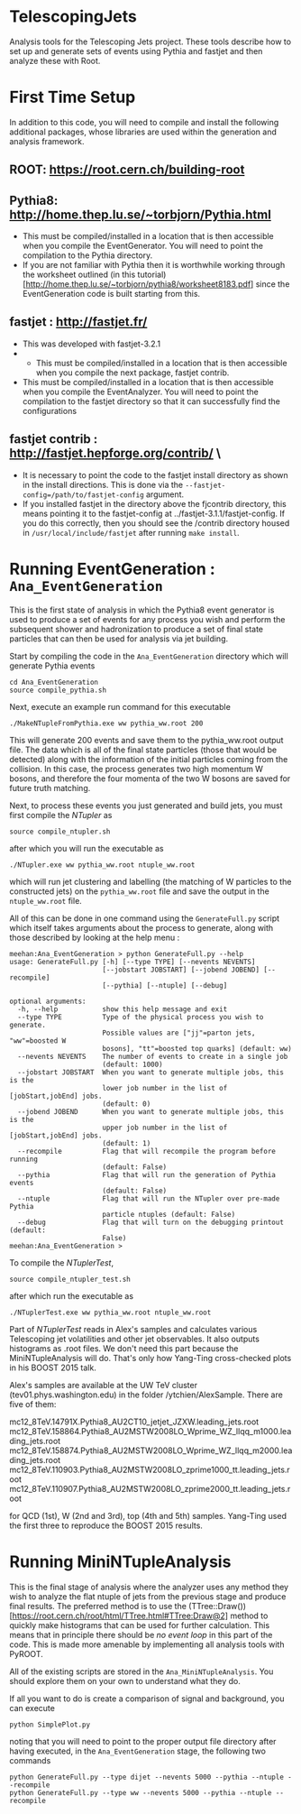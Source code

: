 # TelescopingJets
Analysis tools for the Telescoping Jets project.  These tools describe how to set up and generate sets of events using Pythia and fastjet and then analyze these with Root.

# First Time Setup
In addition to this code, you will need to compile and install the following additional packages, whose libraries are used within the generation and analysis framework.

## ROOT: https://root.cern.ch/building-root   

## Pythia8: http://home.thep.lu.se/~torbjorn/Pythia.html 
- This must be compiled/installed in a location that is then accessible when you compile the EventGenerator.  You will need to point the compilation to the Pythia directory.
- If you are not familiar with Pythia then it is worthwhile working through the worksheet outlined (in this tutorial)[http://home.thep.lu.se/~torbjorn/pythia8/worksheet8183.pdf] since the EventGeneration code is built starting from this.

## fastjet : http://fastjet.fr/
- This was developed with fastjet-3.2.1
- - This must be compiled/installed in a location that is then accessible when you compile the next package, fastjet contrib.
- This must be compiled/installed in a location that is then accessible when you compile the EventAnalyzer.  You will need to point the compilation to the fastjet directory so that it can successfully find the configurations

## fastjet contrib : http://fastjet.hepforge.org/contrib/ \\
- It is necessary to point the code to the fastjet install directory as shown in the install directions.  This is done via the `--fastjet-config=/path/to/fastjet-config` argument.  
- If you installed fastjet in the directory above the fjcontrib directory, this means pointing it to the fastjet-config at ../fastjet-3.1.1/fastjet-config.  If you do this correctly, then you should see the /contrib directory housed in `/usr/local/include/fastjet` after running `make install`.


# Running EventGeneration : `Ana_EventGeneration`
This is the first state of analysis in which the Pythia8 event generator is used to produce a set of events for any process you wish and perform the subsequent shower and hadronization to produce a set of final state particles that can then be used for analysis via jet building.

Start by compiling the code in the `Ana_EventGeneration` directory which will generate Pythia events

```
cd Ana_EventGeneration
source compile_pythia.sh
```

Next, execute an example run command for this executable

```
./MakeNTupleFromPythia.exe ww pythia_ww.root 200
```

This will generate 200 events and save them to the pythia_ww.root output file.  The data which is all of the final state particles (those that would be detected) along with the information of the initial particles coming from the collision.  In this case, the process generates two high momentum W bosons, and therefore the four momenta of the two W bosons are saved for future truth matching.

Next, to process these events you just generated and build jets, you must first compile the _NTupler_ as
```
source compile_ntupler.sh
```

after which you will run the executable as
```
./NTupler.exe ww pythia_ww.root ntuple_ww.root
```

which will run jet clustering and labelling (the matching of W particles to the constructed jets) on the `pythia_ww.root` file and save the output in the `ntuple_ww.root` file.

All of this can be done in one command using the `GenerateFull.py` script which itself takes arguments about the process to generate, along with those described by looking at the help menu :
```
meehan:Ana_EventGeneration > python GenerateFull.py --help
usage: GenerateFull.py [-h] [--type TYPE] [--nevents NEVENTS]
                       [--jobstart JOBSTART] [--jobend JOBEND] [--recompile]
                       [--pythia] [--ntuple] [--debug]

optional arguments:
  -h, --help           show this help message and exit
  --type TYPE          Type of the physical process you wish to generate.
                       Possible values are ["jj"=parton jets, "ww"=boosted W
                       bosons], "tt"=boosted top quarks] (default: ww)
  --nevents NEVENTS    The number of events to create in a single job
                       (default: 1000)
  --jobstart JOBSTART  When you want to generate multiple jobs, this is the
                       lower job number in the list of [jobStart,jobEnd] jobs.
                       (default: 0)
  --jobend JOBEND      When you want to generate multiple jobs, this is the
                       upper job number in the list of [jobStart,jobEnd] jobs.
                       (default: 1)
  --recompile          Flag that will recompile the program before running
                       (default: False)
  --pythia             Flag that will run the generation of Pythia events
                       (default: False)
  --ntuple             Flag that will run the NTupler over pre-made Pythia
                       particle ntuples (default: False)
  --debug              Flag that will turn on the debugging printout (default:
                       False)
meehan:Ana_EventGeneration >
```
To compile the _NTuplerTest_, 
```
source compile_ntupler_test.sh
```
after which run the executable as
```
./NTuplerTest.exe ww pythia_ww.root ntuple_ww.root
```
Part of _NTuplerTest_ reads in Alex's samples and calculates various Telescoping jet volatilities and other jet observables. It also outputs histograms as .root files. We don't need this part because the MiniNTupleAnalysis will do. That's only how Yang-Ting cross-checked plots in his BOOST 2015 talk.

Alex's samples are available at the UW TeV cluster (tev01.phys.washington.edu) in the folder /ytchien/AlexSample. There are five of them:

mc12_8TeV.14791X.Pythia8_AU2CT10_jetjet_JZXW.leading_jets.root
mc12_8TeV.158864.Pythia8_AU2MSTW2008LO_Wprime_WZ_llqq_m1000.leading_jets.root
mc12_8TeV.158874.Pythia8_AU2MSTW2008LO_Wprime_WZ_llqq_m2000.leading_jets.root
mc12_8TeV.110903.Pythia8_AU2MSTW2008LO_zprime1000_tt.leading_jets.root
mc12_8TeV.110907.Pythia8_AU2MSTW2008LO_zprime2000_tt.leading_jets.root

for QCD (1st), W (2nd and 3rd), top (4th and 5th) samples. Yang-Ting used the first three to reproduce the BOOST 2015 results.

# Running MiniNTupleAnalysis

This is the final stage of analysis where the analyzer uses any method they wish to analyze the flat ntuple of jets from the previous stage and produce final results.  The preferred method is to use the (TTree::Draw())[https://root.cern.ch/root/html/TTree.html#TTree:Draw@2] method to quickly make histograms that can be used for further calculation.  This means that in principle there should be *no event loop* in this part of the code.  This is made more amenable by implementing all analysis tools with PyROOT.

All of the existing scripts are stored in the `Ana_MiniNTupleAnalysis`.  You should explore them on your own to understand what they do.

If all you want to do is create a comparison of signal and background, you can execute
```
python SimplePlot.py
```
noting that you will need to point to the proper output file directory after having executed, in the `Ana_EventGeneration` stage, the following two commands
```
python GenerateFull.py --type dijet --nevents 5000 --pythia --ntuple --recompile
python GenerateFull.py --type ww --nevents 5000 --pythia --ntuple --recompile
```
